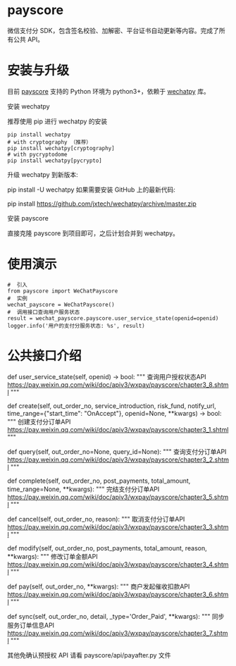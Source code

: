 # payscore

微信支付分 SDK，包含签名校验、加解密、平台证书自动更新等内容。完成了所有公共 API。

# 安装与升级

目前 [payscore](https://github.com/kangour/payscore) 支持的 Python 环境为 python3+，依赖于 [wechatpy](https://github.com/jxtech/wechatpy) 库。

安装 wechatpy

推荐使用 pip 进行 wechatpy 的安装

```
pip install wechatpy
# with cryptography （推荐）
pip install wechatpy[cryptography]
# with pycryptodome
pip install wechatpy[pycrypto]
```

升级 wechatpy 到新版本:

pip install -U wechatpy
如果需要安装 GitHub 上的最新代码:

pip install https://github.com/jxtech/wechatpy/archive/master.zip

安装 payscore

直接克隆 payscore 到项目即可，之后计划合并到 wechatpy。


# 使用演示

```
#  引入
from payscore import WeChatPayscore
#  实例
wechat_payscore = WeChatPayscore()
#  调用接口查询用户服务状态
result = wechat_payscore.payscore.user_service_state(openid=openid)
logger.info('用户的支付分服务状态: %s', result)
```


# 公共接口介绍

def user_service_state(self, openid) -> bool:
    """
    查询用户授权状态API
    https://pay.weixin.qq.com/wiki/doc/apiv3/wxpay/payscore/chapter3_8.shtml
    """

def create(self, out_order_no, service_introduction, risk_fund, notify_url, time_range={"start_time": "OnAccept"}, openid=None, **kwargs) -> bool:
    """
    创建支付分订单API
    https://pay.weixin.qq.com/wiki/doc/apiv3/wxpay/payscore/chapter3_1.shtml
    """

def query(self, out_order_no=None, query_id=None):
    """
    查询支付分订单API
    https://pay.weixin.qq.com/wiki/doc/apiv3/wxpay/payscore/chapter3_2.shtml
    """

def complete(self, out_order_no, post_payments, total_amount, time_range=None, **kwargs):
    """
    完结支付分订单API
    https://pay.weixin.qq.com/wiki/doc/apiv3/wxpay/payscore/chapter3_5.shtml
    """

def cancel(self, out_order_no, reason):
    """
    取消支付分订单API
    https://pay.weixin.qq.com/wiki/doc/apiv3/wxpay/payscore/chapter3_3.shtml
    """

def modify(self, out_order_no, post_payments, total_amount, reason, **kwargs):
    """
    修改订单金额API
    https://pay.weixin.qq.com/wiki/doc/apiv3/wxpay/payscore/chapter3_4.shtml
    """

def pay(self, out_order_no, **kwargs):
    """
    商户发起催收扣款API
    https://pay.weixin.qq.com/wiki/doc/apiv3/wxpay/payscore/chapter3_6.shtml
    """

def sync(self, out_order_no, detail, _type='Order_Paid', **kwargs):
    """
    同步服务订单信息API
    https://pay.weixin.qq.com/wiki/doc/apiv3/wxpay/payscore/chapter3_7.shtml
    """

其他免确认预授权 API 请看 payscore/api/payafter.py 文件
